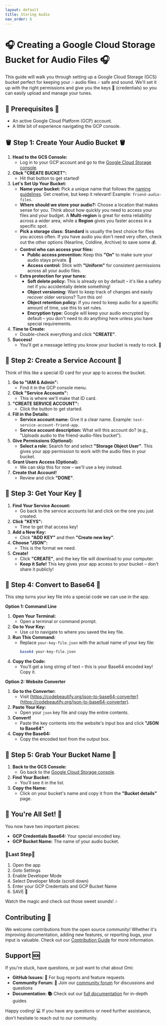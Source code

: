 ```yaml
---
layout: default
title: Storing Audio
nav_order: 6
---
```

# 🎧 Creating a Google Cloud Storage Bucket for Audio Files 🎧

This guide will walk you through setting up a Google Cloud Storage (GCS) bucket perfect for keeping your 🎶 audio files 🎶 safe and sound. We'll set it up with the right permissions and give you the keys 🔑 (credentials) so you can easily upload and manage your tunes.

## 🚀 Prerequisites 🚀

* An active Google Cloud Platform (GCP) account.
* A little bit of experience navigating the GCP console.

## 🪣 Step 1: Create Your Audio Bucket 🪣

1. **Head to the GCS Console:**
   - Log in to your GCP account and go to the [Google Cloud Storage console](https://console.cloud.google.com/storage/browser).
2. **Click "CREATE BUCKET":** 
   -  Hit that button to get started! 
3. **Let's Set Up Your Bucket:**
   - **Name your bucket:**  Pick a unique name that follows the [naming guidelines](https://cloud.google.com/storage/docs/naming-buckets#requirements). Get creative, but keep it relevant! Example: `friend-audio-files`.
   - **Where should we store your audio?:** Choose a location that makes sense for you. Think about how quickly you need to access your files and your budget. A **Multi-region** is great for extra reliability across a wider area, while a **Region** gives you faster access in a specific spot.
   - **Pick a storage class:**  **Standard** is usually the best choice for files you access often. If you have audio you don't need very often, check out the other options (Nearline, Coldline, Archive) to save some 💰.
   - **Control who can access your files:**
     - **Public access prevention:** Keep this **"On"** to make sure your audio stays private. 🤫
     - **Access control:**  Stick with **"Uniform"** for consistent permissions across all your audio files.
   - **Extra protection for your tunes:**
     - **Soft delete policy:** This is already on by default – it's like a safety net if you accidentally delete something! 
     - **Object versioning:** Want to keep track of changes and easily recover older versions? Turn this on!
     - **Object retention policy:**  If you need to keep audio for a specific amount of time, use this to set rules. 
     - **Encryption type:** Google will keep your audio encrypted by default – you don't need to do anything here unless you have special requirements.
4. **Time to Create:**
   - Double-check everything and click **"CREATE"**.
5. **Success!**
   - You'll get a message letting you know your bucket is ready to rock. 🤘

## 🔐 Step 2: Create a Service Account 🔐 

Think of this like a special ID card for your app to access the bucket.

1. **Go to "IAM & Admin":**
   - Find it in the GCP console menu.
2. **Click "Service Accounts":**
   - This is where we'll make that ID card.
3. **"CREATE SERVICE ACCOUNT":**
   - Click the button to get started.
4. **Fill in the Details:**
   - **Service account name:**  Give it a clear name. Example: `test-service-account-friend-app`.
   - **Service account description:**  What will this account do? (e.g., "Uploads audio to the friend-audio-files bucket").
5. **Give Permissions (Optional):**
   - **Select a role:** Search for and select **"Storage Object User"**. This gives your app permission to work with the audio files in your bucket.
6. **Grant Users Access (Optional):**
   - We can skip this for now – we'll use a key instead.
7. **Create that Account!**
   - Review and click **"DONE"**.

## 🔑 Step 3: Get Your Key 🔑

1. **Find Your Service Account:**
   - Go back to the service accounts list and click on the one you just created.
2. **Click "KEYS":**
   - Time to get that access key!
3. **Add a New Key:**
   - Click **"ADD KEY"** and then **"Create new key"**.
4. **Choose "JSON":**
   - This is the format we need.
5. **Create!**
   - Click **"CREATE"**, and the key file will download to your computer.
   - **Keep it Safe!**  This key gives your app access to your bucket – don't share it publicly!

## 🧬 Step 4: Convert to Base64 🧬

This step turns your key file into a special code we can use in the app.

**Option 1: Command Line**

1. **Open Your Terminal:**
   - Open a terminal or command prompt.
2. **Go to Your Key:**
   - Use `cd` to navigate to where you saved the key file.
3. **Run This Command:**
   - Replace `your-key-file.json` with the actual name of your key file:
     ```bash
     base64 your-key-file.json
     ```
4. **Copy the Code:**
   - You'll get a long string of text – this is your Base64 encoded key! Copy it.

**Option 2: Website Converter**

1. **Go to the Converter:**
   - Visit [https://codebeautify.org/json-to-base64-converter](https://codebeautify.org/json-to-base64-converter).
2. **Paste Your Key:**
   - Open your `json` key file and copy the entire contents.
3. **Convert!**
   - Paste the key contents into the website's input box and click **"JSON to Base64"**.
4. **Copy the Base64:**
   - Copy the encoded text from the output box.

## 📝 Step 5: Grab Your Bucket Name 📝

1. **Back to the GCS Console:**
   - Go back to the [Google Cloud Storage console](https://console.cloud.google.com/storage/browser).
2. **Find Your Bucket:**
   - You'll see it in the list.
3. **Copy the Name:**
   - Click on your bucket's name and copy it from the **"Bucket details"** page.

## 🎉 You're All Set! 🎉

You now have two important pieces:

* **GCP Credentials Base64:** Your special encoded key.
* **GCP Bucket Name:** The name of your audio bucket.

### 📱Last Step📱
1. Open the app
2. Goto Settings
3. Enable Developer Mode
4. Select Developer Mode (scroll down)
5. Enter your GCP Credentails and GCP Bucket Name
6. SAVE 🚀

Watch the magic and check out those sweet sounds! 🎶

## Contributing 🤝

We welcome contributions from the open source community! Whether it's improving documentation, adding new features, or reporting bugs, your input is valuable. Check out our [Contribution Guide](https://docs.omi.me/developer/Contribution/) for more information.

## Support 🆘

If you're stuck, have questions, or just want to chat about Omi:

- **GitHub Issues: 🐛** For bug reports and feature requests
- **Community Forum: 💬** Join our [community forum](https://discord.gg/ZutWMTJnwA) for discussions and questions
- **Documentation: 📚** Check out our [full documentation](https://docs.omi.me/) for in-depth guides

Happy coding! 💻 If you have any questions or need further assistance, don't hesitate to reach out to our community.
